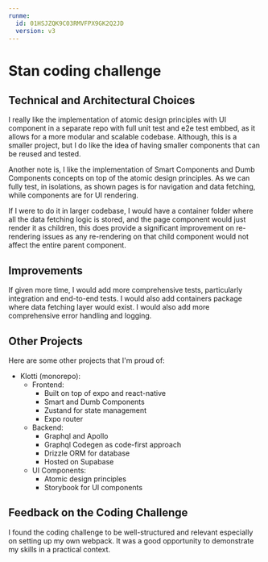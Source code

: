 ```yaml
---
runme:
  id: 01HSJZQK9C03RMVFPX9GK2Q2JD
  version: v3
---
```


# Stan coding challenge


## Technical and Architectural Choices

I really like the implementation of atomic design principles with UI component in a separate repo with full unit test and e2e test embbed, as it allows for a more modular and scalable codebase. Although, this is a smaller project, but I do like the idea of having smaller components that can be reused and tested.

Another note is, I like the implementation of Smart Components and Dumb Components concepts on top of the atomic design principles. As we can fully test, in isolations, as shown pages is for navigation and data fetching, while components are for UI rendering. 

If I were to do it in larger codebase, I would have a container folder where all the data fetching logic is stored, and the page component would just render it as children, this does provide a significant improvement on re-rendering issues as any re-rendering on that child component would not affect the entire parent component.

## Improvements

If given more time, I would add more comprehensive tests, particularly integration and end-to-end tests. I would also add containers package where data fetching layer would exist. I would also add more comprehensive error handling and logging.

## Other Projects

Here are some other projects that I'm proud of:

+ Klotti (monorepo):
  - Frontend:
    - Built on top of expo and react-native
    - Smart and Dumb Components
    - Zustand for state management
    - Expo router
  - Backend:
    - Graphql and Apollo
    - Graphql Codegen as code-first approach
    - Drizzle ORM for database
    - Hosted on Supabase
  - UI Components:
    - Atomic design principles
    - Storybook for UI components


## Feedback on the Coding Challenge

I found the coding challenge to be well-structured and relevant especially on setting up my own webpack. It was a good opportunity to demonstrate my skills in a practical context.
